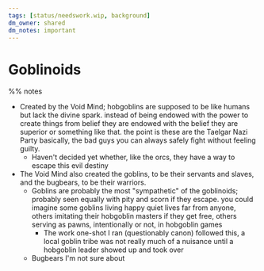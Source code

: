 ```yaml
---
tags: [status/needswork.wip, background]
dm_owner: shared
dm_notes: important
---
```

# Goblinoids



%% notes

- Created by the Void Mind; hobgoblins are supposed to be like humans but lack the divine spark. instead of being endowed with the power to create things from belief they are endowed with the belief they are superior or something like that. the point is these are the Taelgar Nazi Party basically, the bad guys you can always safely fight without feeling guilty. 
	- Haven't decided yet whether, like the orcs, they have a way to escape this evil destiny
- The Void Mind also created the goblins, to be their servants and slaves, and the bugbears, to be their warriors. 
	- Goblins are probably the most "sympathetic" of the goblinoids; probably seen equally with pity and scorn if they escape. you could imagine some goblins living happy quiet lives far from anyone, others imitating their hobgoblin masters if they get free, others serving as pawns, intentionally or not, in hobgoblin games
		- The work one-shot I ran (questionably canon) followed this, a local goblin tribe was not really much of a nuisance until a hobgoblin leader showed up and took over
	- Bugbears I'm not sure about
